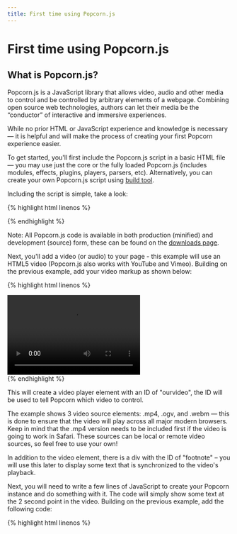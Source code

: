 ```yaml
---
title: First time using Popcorn.js
---
```

# First time using Popcorn.js #

## What is Popcorn.js? ##

Popcorn.js is a JavaScript library that allows video, audio and other media to control and be controlled by arbitrary elements of a webpage. Combining open source web technologies, authors can let their media be the “conductor” of interactive and immersive experiences.

While no prior HTML or JavaScript experience and knowledge is necessary &mdash; it is helpful and will make the process of creating your first Popcorn experience easier.

To get started, you'll first include the Popcorn.js script in a basic HTML file &mdash; you may use just the core or the fully loaded Popcorn.js (includes modules, effects, plugins, players, parsers, etc). Alternatively, you can create your own Popcorn.js script using [build tool](http://mozillapopcorn.org/build-tool/).

Including the script is simple, take a look:

{% highlight html linenos %}
  <html>
    <head>
      <script src="http://popcornjs.org/code/dist/popcorn-complete.js"></script>
    </head>
    <body>
    </body>
  </html>
{% endhighlight %}

Note: All Popcorn.js code is available in both production (minified) and development (source) form, these can be found on the [downloads page](http://mozillapopcorn.org/popcornjs/).

Next, you'll add a video (or audio) to your page - this example will use an HTML5 video (Popcorn.js also works with YouTube and Vimeo). Building on the previous example, add your video markup as shown below:

{% highlight html linenos %}
  <html>
    <head>
      <script src="http://popcornjs.org/code/dist/popcorn-complete.min.js"></script>
    </head>
    <body>
      <video height="180" width="300" id="ourvideo">
        <source src="http://videos.mozilla.org/serv/webmademovies/popcornplug.mp4">
        <source src="http://videos.mozilla.org/serv/webmademovies/popcornplug.ogv">
        <source src="http://videos.mozilla.org/serv/webmademovies/popcornplug.webm">
      </video>
      <div id="footnote"></div>
    </body>
  </html>
{% endhighlight %}

This will create a video player element with an ID of "ourvideo", the ID will be used to tell Popcorn which video to control.

The example shows 3 video source elements: .mp4, .ogv, and .webm &mdash; this is done to ensure that the video will play across all major modern browsers. Keep in mind that the .mp4 version needs to be included first if the video is going to work in Safari. These sources can be local or remote video sources, so feel free to use your own!

In addition to the video element, there is a div with the ID of "footnote" &ndash; you will use this later to display some text that is synchronized to the video's playback.

Next, you will need to write a few lines of JavaScript to create your Popcorn instance and do something with it. The code will simply show some text at the 2 second point in the video. Building on the previous example, add the following code:

{% highlight html linenos %}
  <html>
    <head>
      <script src="http://popcornjs.org/code/dist/popcorn-complete.js"></script>
      <script>
        document.addEventListener( "DOMContentLoaded", function() {

          var popcorn = Popcorn( "#ourvideo" );

          popcorn.footnote({
            start: 2,
            end: 5,
            target: "footnote",
            text: "Pop!"
          });

        }, false );
      </script>
    </head>
    <body>
      <video height="180" width="300" id="ourvideo">
        <source src="http://videos.mozilla.org/serv/webmademovies/popcornplug.mp4">
        <source src="http://videos.mozilla.org/serv/webmademovies/popcornplug.ogv">
        <source src="http://videos.mozilla.org/serv/webmademovies/popcornplug.webm">
      </video>
      <div id="footnote"></div>
    </body>
  </html>
{% endhighlight %}

Inside your script block, you'll start by adding an event listener to the document that will execute the code within when it is ready to do so. Next, you'll create a variable called `popcorn` whose value is a new Popcorn instance. The Popcorn constructor requires at least one argument, which in this case is the ID "#ourvideo". This lets Popcorn know what video it will control or be controlled by. Once the `popcorn` instance is created, you'll use the "footnote" plugin to add some text to an area on the page. The footnote plugin is the simplest of all Popcorn plugins &mdash; all it does is display text on the page at specified times, synchronized to the video. In this example, the plugin will display "Pop!" from the 2 second mark to the 5 second mark in the target ID specified ("footnote").

That's it! You've created your first Popcorn.js project! For a live example of this work [take a look here](/popcorndocs/index.html).  We also have introduction videos for [YouTube](/popcorndocs/youtube.html), [Vimeo](/popcorndocs/vimeo.html), and how to use the [GoogleMaps plugin](/popcorndocs/googlemaps.html). Keep in mind, both YouTube and Vimeo need to be run from a web server.

As you can see, creating Popcorn projects is a painless experience, requiring about 7 lines of JavaScript to get it done.  For those of you who are not comfortable with HTML and JavaScript, our visual authoring tool for Popcorn, called [Popcorn-Maker](http://mozillapopcorn.org/popcorn-maker/), may be great alternative to check out.
